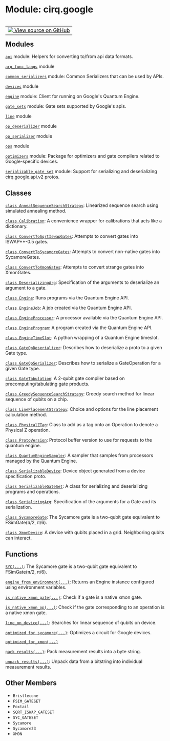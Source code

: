<div itemscope itemtype="http://developers.google.com/ReferenceObject">
<meta itemprop="name" content="cirq.google" />
<meta itemprop="path" content="Stable" />
<meta itemprop="property" content="Bristlecone"/>
<meta itemprop="property" content="FSIM_GATESET"/>
<meta itemprop="property" content="Foxtail"/>
<meta itemprop="property" content="SQRT_ISWAP_GATESET"/>
<meta itemprop="property" content="SYC_GATESET"/>
<meta itemprop="property" content="Sycamore"/>
<meta itemprop="property" content="Sycamore23"/>
<meta itemprop="property" content="XMON"/>
</div>

# Module: cirq.google

<!-- Insert buttons and diff -->

<table class="tfo-notebook-buttons tfo-api" align="left">

<td>
  <a target="_blank" href="https://github.com/quantumlib/cirq/tree/master/cirq/google/__init__.py">
    <img src="https://www.tensorflow.org/images/GitHub-Mark-32px.png" />
    View source on GitHub
  </a>
</td>
</table>







## Modules

[`api`](../cirq/google/api.md) module: Helpers for converting to/from api data formats.

[`arg_func_langs`](../cirq/google/arg_func_langs.md) module

[`common_serializers`](../cirq/google/common_serializers.md) module: Common Serializers that can be used by APIs.

[`devices`](../cirq/google/devices.md) module

[`engine`](../cirq/google/engine.md) module: Client for running on Google's Quantum Engine.

[`gate_sets`](../cirq/google/gate_sets.md) module: Gate sets supported by Google's apis.

[`line`](../cirq/google/line.md) module

[`op_deserializer`](../cirq/google/op_deserializer.md) module

[`op_serializer`](../cirq/google/op_serializer.md) module

[`ops`](../cirq/google/ops.md) module

[`optimizers`](../cirq/google/optimizers.md) module: Package for optimizers and gate compilers related to Google-specific devices.

[`serializable_gate_set`](../cirq/google/serializable_gate_set.md) module: Support for serializing and deserializing cirq.google.api.v2 protos.

## Classes

[`class AnnealSequenceSearchStrategy`](../cirq/google/AnnealSequenceSearchStrategy.md): Linearized sequence search using simulated annealing method.

[`class Calibration`](../cirq/google/Calibration.md): A convenience wrapper for calibrations that acts like a dictionary.

[`class ConvertToSqrtIswapGates`](../cirq/google/ConvertToSqrtIswapGates.md): Attempts to convert gates into ISWAP**-0.5 gates.

[`class ConvertToSycamoreGates`](../cirq/google/ConvertToSycamoreGates.md): Attempts to convert non-native gates into SycamoreGates.

[`class ConvertToXmonGates`](../cirq/google/ConvertToXmonGates.md): Attempts to convert strange gates into XmonGates.

[`class DeserializingArg`](../cirq/google/DeserializingArg.md): Specification of the arguments to deserialize an argument to a gate.

[`class Engine`](../cirq/google/Engine.md): Runs programs via the Quantum Engine API.

[`class EngineJob`](../cirq/google/EngineJob.md): A job created via the Quantum Engine API.

[`class EngineProcessor`](../cirq/google/EngineProcessor.md): A processor available via the Quantum Engine API.

[`class EngineProgram`](../cirq/google/EngineProgram.md): A program created via the Quantum Engine API.

[`class EngineTimeSlot`](../cirq/google/EngineTimeSlot.md): A python wrapping of a Quantum Engine timeslot.

[`class GateOpDeserializer`](../cirq/google/GateOpDeserializer.md): Describes how to deserialize a proto to a given Gate type.

[`class GateOpSerializer`](../cirq/google/GateOpSerializer.md): Describes how to serialize a GateOperation for a given Gate type.

[`class GateTabulation`](../cirq/google/GateTabulation.md): A 2-qubit gate compiler based on precomputing/tabulating gate products.

[`class GreedySequenceSearchStrategy`](../cirq/google/GreedySequenceSearchStrategy.md): Greedy search method for linear sequence of qubits on a chip.

[`class LinePlacementStrategy`](../cirq/google/LinePlacementStrategy.md): Choice and options for the line placement calculation method.

[`class PhysicalZTag`](../cirq/google/PhysicalZTag.md): Class to add as a tag onto an Operation to denote a Physical Z operation.

[`class ProtoVersion`](../cirq/google/ProtoVersion.md): Protocol buffer version to use for requests to the quantum engine.

[`class QuantumEngineSampler`](../cirq/google/QuantumEngineSampler.md): A sampler that samples from processors managed by the Quantum Engine.

[`class SerializableDevice`](../cirq/google/SerializableDevice.md): Device object generated from a device specification proto.

[`class SerializableGateSet`](../cirq/google/SerializableGateSet.md): A class for serializing and deserializing programs and operations.

[`class SerializingArg`](../cirq/google/SerializingArg.md): Specification of the arguments for a Gate and its serialization.

[`class SycamoreGate`](../cirq/google/SycamoreGate.md): The Sycamore gate is a two-qubit gate equivalent to FSimGate(π/2, π/6).

[`class XmonDevice`](../cirq/google/XmonDevice.md): A device with qubits placed in a grid. Neighboring qubits can interact.

## Functions

[`SYC(...)`](../cirq/google/SYC.md): The Sycamore gate is a two-qubit gate equivalent to FSimGate(π/2, π/6).

[`engine_from_environment(...)`](../cirq/google/engine_from_environment.md): Returns an Engine instance configured using environment variables.

[`is_native_xmon_gate(...)`](../cirq/google/is_native_xmon_gate.md): Check if a gate is a native xmon gate.

[`is_native_xmon_op(...)`](../cirq/google/is_native_xmon_op.md): Check if the gate corresponding to an operation is a native xmon gate.

[`line_on_device(...)`](../cirq/google/line_on_device.md): Searches for linear sequence of qubits on device.

[`optimized_for_sycamore(...)`](../cirq/google/optimized_for_sycamore.md): Optimizes a circuit for Google devices.

[`optimized_for_xmon(...)`](../cirq/google/optimized_for_xmon.md)

[`pack_results(...)`](../cirq/google/pack_results.md): Pack measurement results into a byte string.

[`unpack_results(...)`](../cirq/google/unpack_results.md): Unpack data from a bitstring into individual measurement results.

## Other Members

* `Bristlecone` <a id="Bristlecone"></a>
* `FSIM_GATESET` <a id="FSIM_GATESET"></a>
* `Foxtail` <a id="Foxtail"></a>
* `SQRT_ISWAP_GATESET` <a id="SQRT_ISWAP_GATESET"></a>
* `SYC_GATESET` <a id="SYC_GATESET"></a>
* `Sycamore` <a id="Sycamore"></a>
* `Sycamore23` <a id="Sycamore23"></a>
* `XMON` <a id="XMON"></a>

